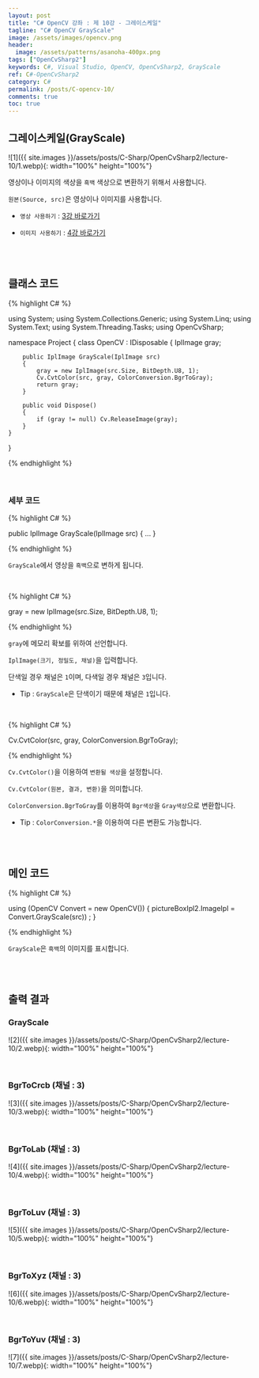 ```yaml
---
layout: post
title: "C# OpenCV 강좌 : 제 10강 - 그레이스케일"
tagline: "C# OpenCV GrayScale"
image: /assets/images/opencv.png
header:
  image: /assets/patterns/asanoha-400px.png
tags: ["OpenCvSharp2"]
keywords: C#, Visual Studio, OpenCV, OpenCvSharp2, GrayScale
ref: C#-OpenCvSharp2
category: C#
permalink: /posts/C-opencv-10/
comments: true
toc: true
---
```


## 그레이스케일(GrayScale)

![1]({{ site.images }}/assets/posts/C-Sharp/OpenCvSharp2/lecture-10/1.webp){: width="100%" height="100%"}

영상이나 이미지의 색상을 `흑백` 색상으로 변환하기 위해서 사용합니다.

`원본(Source, src)`은 영상이나 이미지를 사용합니다.

- `영상 사용하기` : [3강 바로가기][3강]

- `이미지 사용하기` : [4강 바로가기][4강]

<br>
<br>

## 클래스 코드

{% highlight C# %}

using System;
using System.Collections.Generic;
using System.Linq;
using System.Text;
using System.Threading.Tasks;
using OpenCvSharp;

namespace Project
{
    class OpenCV : IDisposable
    {
        IplImage gray;
            
        public IplImage GrayScale(IplImage src)
        {
            gray = new IplImage(src.Size, BitDepth.U8, 1);
            Cv.CvtColor(src, gray, ColorConversion.BgrToGray);
            return gray;
        }
            
        public void Dispose()
        {
            if (gray != null) Cv.ReleaseImage(gray);
        }
    }
}

{% endhighlight %}

<br>

### 세부 코드

{% highlight C# %}

public IplImage GrayScale(IplImage src)
{
    ...
}

{% endhighlight %}

`GrayScale`에서 영상을 `흑백`으로 변하게 됩니다.

<br>

{% highlight C# %}

gray = new IplImage(src.Size, BitDepth.U8, 1);

{% endhighlight %}

`gray`에 메모리 확보를 위하여 선언합니다.

`IplImage(크기, 정밀도, 채널)`을 입력합니다.

단색일 경우 채널은 `1`이며, 다색일 경우 채널은 `3`입니다.

- Tip : `GrayScale`은 단색이기 때문에 채널은 `1`입니다.

<br>

{% highlight C# %}

Cv.CvtColor(src, gray, ColorConversion.BgrToGray);

{% endhighlight %}

`Cv.CvtColor()`을 이용하여 `변환될 색상`을 설정합니다.

`Cv.CvtColor(원본, 결과, 변환)`을 의미합니다.

`ColorConversion.BgrToGray`를 이용하여 `Bgr색상`을 `Gray색상`으로 변환합니다.
    
- Tip : `ColorConversion.*`을 이용하여 다른 변환도 가능합니다.

<br>
<br>

## 메인 코드

{% highlight C# %}

using (OpenCV Convert = new OpenCV())
{
    pictureBoxIpl2.ImageIpl = Convert.GrayScale(src)) ;
}

{% endhighlight %}

`GrayScale`은 `흑백`의 이미지를 표시합니다.

<br>
<br>

## 출력 결과

### GrayScale

![2]({{ site.images }}/assets/posts/C-Sharp/OpenCvSharp2/lecture-10/2.webp){: width="100%" height="100%"}

<br>

### BgrToCrcb (채널 : 3)

![3]({{ site.images }}/assets/posts/C-Sharp/OpenCvSharp2/lecture-10/3.webp){: width="100%" height="100%"}

<br>

### BgrToLab (채널 : 3)

![4]({{ site.images }}/assets/posts/C-Sharp/OpenCvSharp2/lecture-10/4.webp){: width="100%" height="100%"}

<br>

### BgrToLuv (채널 : 3)

![5]({{ site.images }}/assets/posts/C-Sharp/OpenCvSharp2/lecture-10/5.webp){: width="100%" height="100%"}

<br>

### BgrToXyz (채널 : 3)

![6]({{ site.images }}/assets/posts/C-Sharp/OpenCvSharp2/lecture-10/6.webp){: width="100%" height="100%"}

<br>

### BgrToYuv (채널 : 3)

![7]({{ site.images }}/assets/posts/C-Sharp/OpenCvSharp2/lecture-10/7.webp){: width="100%" height="100%"}

[3강]: https://076923.github.io/posts/C-opencv-3/
[4강]: https://076923.github.io/posts/C-opencv-4/
